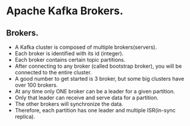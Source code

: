 # Apache Kafka Brokers.





## Brokers.
* A Kafka cluster is composed of multiple brokers(servers).
* Each broker is identified with its id (integer).
* Each broker contains certain topic partitions.
* After connecting to any broker (called bootstrap broker), you will be connected to the entire cluster.
* A good number to get started is 3 broker, but some big clusters have over 100 brokers.
* At any time only ONE broker can be a leader for a given partition.
* Only that leader can receive and serve data for a partition.
* The other brokers will synchronize the data.
* Therefore, each partition has one leader and multiple ISR(in-sync replica).
